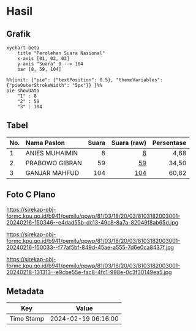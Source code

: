 # Hasil

## Grafik

```mermaid
xychart-beta
    title "Perolehan Suara Nasional"
    x-axis [01, 02, 03]
    y-axis "Suara" 0 --> 104
    bar [8, 59, 104]
```

```mermaid
%%{init: {"pie": {"textPosition": 0.5}, "themeVariables": {"pieOuterStrokeWidth": "5px"}} }%%
pie showData
    "1" : 8
    "2" : 59
    "3" : 104
```

## Tabel

| No. | Nama Paslon    | Suara | Suara (raw) | Persentase |
|:--- |:-------------- | -----:| -----------:| ----------:|
| 1   | ANIES MUHAIMIN | 8     | [8][p-1]    | 4,68       |
| 2   | PRABOWO GIBRAN | 59    | [59][p-2]   | 34,50      |
| 3   | GANJAR MAHFUD  | 104   | [104][p-3]  | 60,82      |


[p-1]: https://github.com/gigit-pemilu/pemilu-2024/blob/main/pilpres/hitung-suara/sub/81-maluku/sub/03-kepulauan-tanimbar/sub/18-molu-maru/sub/2003-wulmasa/sub/001-tps/sub/paslon-1.txt
[p-2]: https://github.com/gigit-pemilu/pemilu-2024/blob/main/pilpres/hitung-suara/sub/81-maluku/sub/03-kepulauan-tanimbar/sub/18-molu-maru/sub/2003-wulmasa/sub/001-tps/sub/paslon-2.txt
[p-3]: https://github.com/gigit-pemilu/pemilu-2024/blob/main/pilpres/hitung-suara/sub/81-maluku/sub/03-kepulauan-tanimbar/sub/18-molu-maru/sub/2003-wulmasa/sub/001-tps/sub/paslon-3.txt

## Foto C Plano

https://sirekap-obj-formc.kpu.go.id/b941/pemilu/ppwp/81/03/18/20/03/8103182003001-20240216-150346--e4dad55b-dc13-49c8-8a7a-82049f8ab65d.jpg

https://sirekap-obj-formc.kpu.go.id/b941/pemilu/ppwp/81/03/18/20/03/8103182003001-20240216-150033--f77af5bf-849d-45ae-a555-7d6e0ca8437f.jpg

https://sirekap-obj-formc.kpu.go.id/b941/pemilu/ppwp/81/03/18/20/03/8103182003001-20240218-131313--e9cbe55e-fac8-4fc1-998e-0c3f30149ea5.jpg


## Metadata

| Key        | Value               |
| ---------- | ------------------- |
| Time Stamp | 2024-02-19 06:16:00 |




